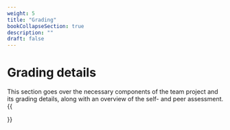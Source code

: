 ```yaml
---
weight: 5
title: "Grading"
bookCollapseSection: true
description: ""
draft: false
---
```

# Grading details

This section goes over the necessary components of the team project and its grading details, along with an overview of the self- and peer assessment. 
{{<section>}}
